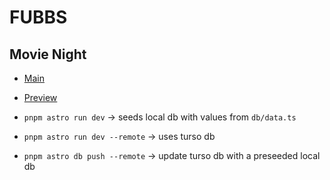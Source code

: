 # FUBBS
## Movie Night 

- [Main](https://fubbs.vercel.app/)
- [Preview](https://fubbs-git-preview-ellis0ns-projects.vercel.app)

- `pnpm astro run dev` -> seeds local db with values from `db/data.ts`
- `pnpm astro run dev --remote` -> uses turso db
- `pnpm astro db push --remote` -> update turso db with a preseeded local db
